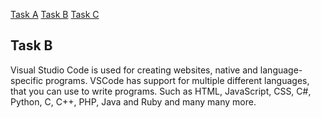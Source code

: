[Task A](taskA.md) [Task B](taskB.md) [Task C](taskC.md)
## Task B
Visual Studio Code is used for creating websites, native and language-specific programs. VSCode has support for multiple different languages, that you can use to write programs. Such as HTML, JavaScript, CSS, C#, Python, C, C++, PHP, Java and Ruby and many many more. 

<link href="styles.css" rel="stylesheet">